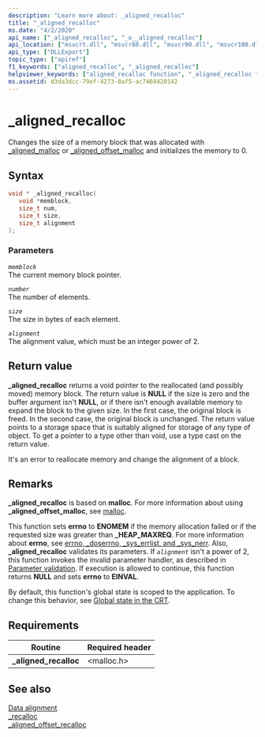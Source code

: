 ```yaml
---
description: "Learn more about: _aligned_recalloc"
title: "_aligned_recalloc"
ms.date: "4/2/2020"
api_name: ["_aligned_recalloc", "_o__aligned_recalloc"]
api_location: ["msvcrt.dll", "msvcr80.dll", "msvcr90.dll", "msvcr100.dll", "msvcr100_clr0400.dll", "msvcr110.dll", "msvcr110_clr0400.dll", "msvcr120.dll", "msvcr120_clr0400.dll", "ucrtbase.dll", "api-ms-win-crt-heap-l1-1-0.dll", "api-ms-win-crt-private-l1-1-0.dll"]
api_type: ["DLLExport"]
topic_type: ["apiref"]
f1_keywords: ["aligned_recalloc", "_aligned_recalloc"]
helpviewer_keywords: ["aligned_recalloc function", "_aligned_recalloc function"]
ms.assetid: d3da3dcc-79ef-4273-8af5-ac7469420142
---
```

# _aligned_recalloc

Changes the size of a memory block that was allocated with [_aligned_malloc](aligned-malloc.md) or [_aligned_offset_malloc](aligned-offset-malloc.md) and initializes the memory to 0.

## Syntax

```C
void * _aligned_recalloc(
   void *memblock,
   size_t num,
   size_t size,
   size_t alignment
);
```

### Parameters

*`memblock`*<br/>
The current memory block pointer.

*`number`*<br/>
The number of elements.

*`size`*<br/>
The size in bytes of each element.

*`alignment`*<br/>
The alignment value, which must be an integer power of 2.

## Return value

**_aligned_recalloc** returns a void pointer to the reallocated (and possibly moved) memory block. The return value is **NULL** if the size is zero and the buffer argument isn't **NULL**, or if there isn't enough available memory to expand the block to the given size. In the first case, the original block is freed. In the second case, the original block is unchanged. The return value points to a storage space that is suitably aligned for storage of any type of object. To get a pointer to a type other than void, use a type cast on the return value.

It's an error to reallocate memory and change the alignment of a block.

## Remarks

**_aligned_recalloc** is based on **malloc**. For more information about using **_aligned_offset_malloc**, see [malloc](malloc.md).

This function sets **errno** to **ENOMEM** if the memory allocation failed or if the requested size was greater than **_HEAP_MAXREQ**. For more information about **errno**, see [errno, _doserrno, _sys_errlist, and _sys_nerr](../errno-doserrno-sys-errlist-and-sys-nerr.md). Also, **_aligned_recalloc** validates its parameters. If *`alignment`* isn't a power of 2, this function invokes the invalid parameter handler, as described in [Parameter validation](../parameter-validation.md). If execution is allowed to continue, this function returns **NULL** and sets **errno** to **EINVAL**.

By default, this function's global state is scoped to the application. To change this behavior, see [Global state in the CRT](../global-state.md).

## Requirements

|Routine|Required header|
|-------------|---------------------|
|**_aligned_recalloc**|\<malloc.h>|

## See also

[Data alignment](../data-alignment.md)\
[_recalloc](recalloc.md)\
[_aligned_offset_recalloc](aligned-offset-recalloc.md)
